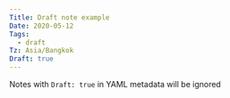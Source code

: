 ```yaml
---
Title: Draft note example
Date: 2020-05-12
Tags:
  - draft
Tz: Asia/Bangkok
Draft: true
---
```


Notes with `Draft: true` in YAML metadata will be ignored
